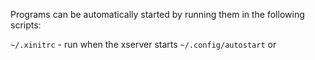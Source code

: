 Programs can be automatically started by running them in the following scripts:

`~/.xinitrc` - run when the xserver starts
`~/.config/autostart` or 
